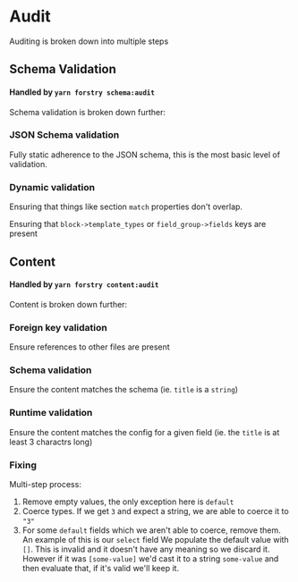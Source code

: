 # Audit

Auditing is broken down into multiple steps

## Schema Validation

#### Handled by `yarn forstry schema:audit`

Schema validation is broken down further:

### JSON Schema validation

Fully static adherence to the JSON schema, this is the most basic level of validation.

### Dynamic validation

Ensuring that things like section `match` properties don't overlap.

Ensuring that `block->template_types` or `field_group->fields` keys are present

## Content

#### Handled by `yarn forstry content:audit`

Content is broken down further:

### Foreign key validation

Ensure references to other files are present

### Schema validation

Ensure the content matches the schema (ie. `title` is a `string`)

### Runtime validation

Ensure the content matches the config for a given field (ie. the `title` is at least 3 charactrs long)

### Fixing

Multi-step process:

1. Remove empty values, the only exception here is `default`
2. Coerce types. If we get `3` and expect a string, we are able to coerce it to `"3"`
3. For some `default` fields which we aren't able to coerce, remove them. An example of this is our `select` field
   We populate the default value with `[]`. This is invalid and it doesn't have any meaning so we discard it. However if
   it was `[some-value]` we'd cast it to a string `some-value` and then evaluate that, if it's valid we'll keep it.
